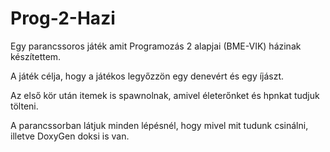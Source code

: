# Prog-2-Hazi

Egy parancssoros játék amit Programozás 2 alapjai (BME-VIK) házinak készítettem.

A játék célja, hogy a játékos legyőzzön egy denevért és egy íjászt.

Az első kör után itemek is spawnolnak, amivel életerőnket és hpnkat tudjuk tölteni.

A parancssorban látjuk minden lépésnél, hogy mivel mit tudunk csinálni, illetve DoxyGen doksi is van.



